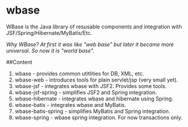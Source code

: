 wbase
=====

WBase is the Java library of resusable components and integration with JSF/Spring/Hibernate/MyBatis/Etc.

*Why WBase? At first it was like "web base" but later it became more universal. So now it is "world base".*

##Content

1. wbase - provides common utitlities for DB, XML, etc.
2. wbase-web - introduces tools for plain servlet/jsp (very small yet).
3. wbase-jsf - integrates wbase with JSF2. Provides some tools.
4. wbase-jsf-spring - simplifies JSF2 and Spring integration.
5. wbase-hibernate - integrates wbase and hibernate using Spring.
6. wbase-batis - integrates wbase and MyBatis.
7. wbase-batis-spring - simplifies MyBatis and Spring integration.
8. wbase-spring - wbase spring integration. For now transactions only.
